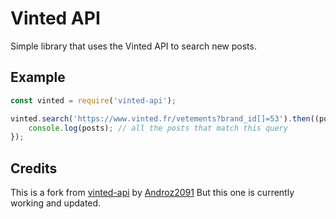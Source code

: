 # Vinted API

Simple library that uses the Vinted API to search new posts.

## Example

```js
const vinted = require('vinted-api');

vinted.search('https://www.vinted.fr/vetements?brand_id[]=53').then((posts) => {
    console.log(posts); // all the posts that match this query
});
```

## Credits

This is a fork from [vinted-api](https://github.com/Androz2091/vinted-api) by [Androz2091](https://github.com/Androz2091)
But this one is currently working and updated.
